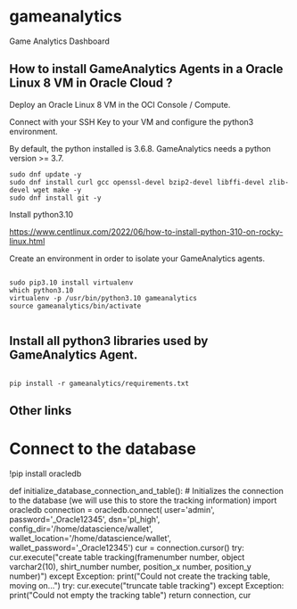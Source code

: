 # gameanalytics
Game Analytics Dashboard

## How to install GameAnalytics Agents in a Oracle Linux 8 VM in Oracle Cloud ?

Deploy an Oracle Linux 8 VM in the OCI Console / Compute.

Connect with your SSH Key to your VM and configure the python3 environment.

By default, the python installed is 3.6.8. GameAnalytics needs a python version >= 3.7.

```code
sudo dnf update -y
sudo dnf install curl gcc openssl-devel bzip2-devel libffi-devel zlib-devel wget make -y
sudo dnf install git -y

```

Install python3.10

https://www.centlinux.com/2022/06/how-to-install-python-310-on-rocky-linux.html

Create an environment in order to isolate your GameAnalytics agents.

```code

sudo pip3.10 install virtualenv
which python3.10
virtualenv -p /usr/bin/python3.10 gameanalytics
source gameanalytics/bin/activate
 
```

## Install all python3 libraries used by GameAnalytics Agent.

```code

pip install -r gameanalytics/requirements.txt

```


## Other links






# Connect to the database
!pip install oracledb


def initialize_database_connection_and_table():
    # Initializes the connection to the database (we will use this to store the tracking information)
    import oracledb
    connection = oracledb.connect(
        user='admin',
        password='_Oracle12345',
        dsn='pl_high',
        config_dir='/home/datascience/wallet',
        wallet_location='/home/datascience/wallet',
        wallet_password='_Oracle12345')
    cur = connection.cursor()
    try:
        cur.execute("create table tracking(framenumber number, object varchar2(10), shirt_number number, position_x number, position_y number)")
    except Exception:
        print("Could not create the tracking table, moving on...")
    try:
        cur.execute("truncate table tracking")
    except Exception:
        print("Could not empty the tracking table")
    return connection, cur

